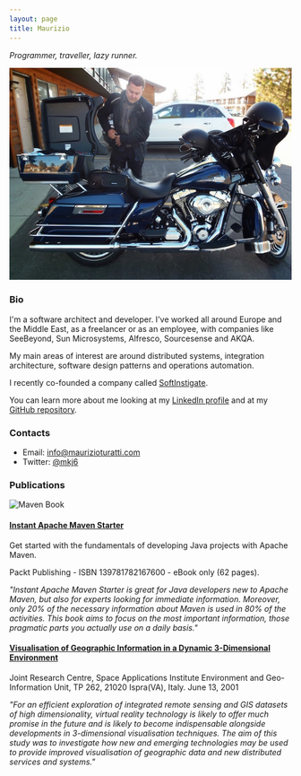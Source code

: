 ```yaml
---
layout: page
title: Maurizio
---
```


_Programmer, traveller, lazy runner._

<img src="/assets/images/2013-04-27-harley.jpg" alt="About me">

### Bio

I'm a software architect and developer. I've worked all around Europe and the Middle East, as a freelancer or as an employee, with companies like SeeBeyond, Sun Microsystems, Alfresco, Sourcesense and AKQA.

My  main areas of interest are around distributed systems, integration architecture, software design patterns and operations automation.

I recently co-founded a company called [SoftInstigate](http://www.softinstigate.com/it/).

You can learn more about me looking at my [LinkedIn profile](https://www.linkedin.com/in/maurizioturatti) and at my [GitHub repository](https://github.com/mkjsix).

### Contacts

* Email: [info@maurizioturatti.com](mailto:info@maurizioturatti.com)
* Twitter: [@mkj6](https://twitter.com/mkj6)

### Publications

<img src="https://www.packtpub.com/sites/default/files/7600OS.jpg" alt="Maven Book" height="373" width="302">

#### [Instant Apache Maven Starter](https://www.packtpub.com/application-development/instant-apache-maven-starter-instant)

Get started with the fundamentals of developing Java projects with Apache Maven.

Packt Publishing - ISBN 139781782167600 - eBook only (62 pages).

_"Instant Apache Maven Starter is great for Java developers new to Apache Maven, but also for experts looking for immediate information. Moreover, only 20% of the necessary information about Maven is used in 80% of the activities. This book aims to focus on the most important information, those pragmatic parts you actually use on a daily basis."_

#### [Visualisation of Geographic Information in a Dynamic 3-Dimensional Environment](http://www.ec-gis.org/Workshops/7ec-gis/papers/pdf/kanellopoulos.pdf)

Joint Research Centre, Space Applications Institute Environment and Geo-Information Unit, TP 262, 21020 Ispra(VA), Italy.
June 13, 2001

_"For an efficient exploration of integrated remote sensing and GIS datasets of high dimensionality, virtual reality technology is likely to offer much promise in the future and is likely to become indispensable alongside developments in 3-dimensional visualisation techniques. The aim of this study was to investigate how new and emerging technologies may be used to provide improved visualisation of geographic data and new distributed services and systems."_
